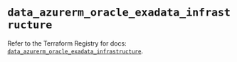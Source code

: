 # `data_azurerm_oracle_exadata_infrastructure`

Refer to the Terraform Registry for docs: [`data_azurerm_oracle_exadata_infrastructure`](https://registry.terraform.io/providers/hashicorp/azurerm/4.21.1/docs/data-sources/oracle_exadata_infrastructure).
